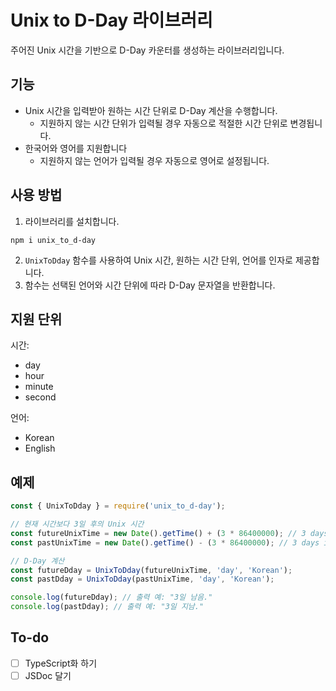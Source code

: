 # Unix to D-Day 라이브러리

주어진 Unix 시간을 기반으로 D-Day 카운터를 생성하는 라이브러리입니다.

## 기능
- Unix 시간을 입력받아 원하는 시간 단위로 D-Day 계산을 수행합니다.
    - 지원하지 않는 시간 단위가 입력될 경우 자동으로 적절한 시간 단위로 변경됩니다.
- 한국어와 영어를 지원합니다
    - 지원하지 않는 언어가 입력될 경우 자동으로 영어로 설정됩니다.

## 사용 방법
1. 라이브러리를 설치합니다.
```
npm i unix_to_d-day
```
2. `UnixToDday` 함수를 사용하여 Unix 시간, 원하는 시간 단위, 언어를 인자로 제공합니다.
3. 함수는 선택된 언어와 시간 단위에 따라 D-Day 문자열을 반환합니다.

## 지원 단위
시간:
- day
- hour
- minute
- second

언어:
- Korean
- English

## 예제
```javascript
const { UnixToDday } = require('unix_to_d-day');

// 현재 시간보다 3일 후의 Unix 시간
const futureUnixTime = new Date().getTime() + (3 * 86400000); // 3 days in milliseconds
const pastUnixTime = new Date().getTime() - (3 * 86400000); // 3 days in milliseconds

// D-Day 계산
const futureDday = UnixToDday(futureUnixTime, 'day', 'Korean');
const pastDday = UnixToDday(pastUnixTime, 'day', 'Korean');

console.log(futureDday); // 출력 예: "3일 남음."
console.log(pastDday); // 출력 예: "3일 지남."
```

## To-do
-[ ] TypeScript화 하기
-[ ] JSDoc 달기
